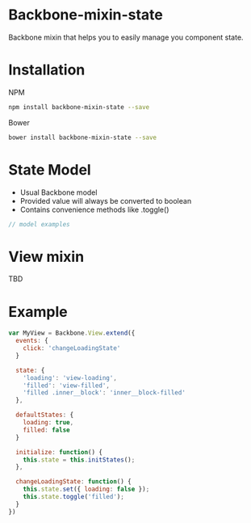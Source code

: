 # Backbone-mixin-state
Backbone mixin that helps you to easily manage you component state.

# Installation
NPM
```sh
npm install backbone-mixin-state --save
```

Bower
```sh
bower install backbone-mixin-state --save
```

# State Model

* Usual Backbone model
* Provided value will always be converted to boolean
* Contains convenience methods like .toggle()

```js
// model examples
```

# View mixin
TBD

# Example
```js
var MyView = Backbone.View.extend({
  events: {
    click: 'changeLoadingState'
  }

  state: {
    'loading': 'view-loading',
    'filled': 'view-filled',
    'filled .inner__block': 'inner__block-filled'
  },

  defaultStates: {
    loading: true,
    filled: false
  }

  initialize: function() {
    this.state = this.initStates();
  },

  changeLoadingState: function() {
    this.state.set({ loading: false });
    this.state.toggle('filled');
  }
})
```
